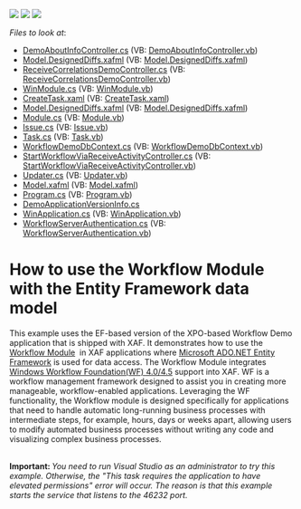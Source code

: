 <!-- default badges list -->
![](https://img.shields.io/endpoint?url=https://codecentral.devexpress.com/api/v1/VersionRange/128594856/15.1.3%2B)
[![](https://img.shields.io/badge/Open_in_DevExpress_Support_Center-FF7200?style=flat-square&logo=DevExpress&logoColor=white)](https://supportcenter.devexpress.com/ticket/details/T241189)
[![](https://img.shields.io/badge/📖_How_to_use_DevExpress_Examples-e9f6fc?style=flat-square)](https://docs.devexpress.com/GeneralInformation/403183)
<!-- default badges end -->
<!-- default file list -->
*Files to look at*:

* [DemoAboutInfoController.cs](./CS/WorkflowDemoEF.Module.Win/DemoAboutInfoController.cs) (VB: [DemoAboutInfoController.vb](./VB/WorkflowDemoEF.Module.Win/DemoAboutInfoController.vb))
* [Model.DesignedDiffs.xafml](./CS/WorkflowDemoEF.Module.Win/Model.DesignedDiffs.xafml) (VB: [Model.DesignedDiffs.xafml](./VB/WorkflowDemoEF.Module.Win/Model.DesignedDiffs.xafml))
* [ReceiveCorrelationsDemoController.cs](./CS/WorkflowDemoEF.Module.Win/ReceiveCorrelationsDemoController.cs) (VB: [ReceiveCorrelationsDemoController.vb](./VB/WorkflowDemoEF.Module.Win/ReceiveCorrelationsDemoController.vb))
* [WinModule.cs](./CS/WorkflowDemoEF.Module.Win/WinModule.cs) (VB: [WinModule.vb](./VB/WorkflowDemoEF.Module.Win/WinModule.vb))
* [CreateTask.xaml](./CS/WorkflowDemoEF.Module/Activities/CreateTask.xaml) (VB: [CreateTask.xaml](./VB/WorkflowDemoEF.Module/Activities/CreateTask.xaml))
* [Model.DesignedDiffs.xafml](./CS/WorkflowDemoEF.Module/Model.DesignedDiffs.xafml) (VB: [Model.DesignedDiffs.xafml](./VB/WorkflowDemoEF.Module/Model.DesignedDiffs.xafml))
* [Module.cs](./CS/WorkflowDemoEF.Module/Module.cs) (VB: [Module.vb](./VB/WorkflowDemoEF.Module/Module.vb))
* [Issue.cs](./CS/WorkflowDemoEF.Module/Objects/Issue.cs) (VB: [Issue.vb](./VB/WorkflowDemoEF.Module/Objects/Issue.vb))
* [Task.cs](./CS/WorkflowDemoEF.Module/Objects/Task.cs) (VB: [Task.vb](./VB/WorkflowDemoEF.Module/Objects/Task.vb))
* [WorkflowDemoDbContext.cs](./CS/WorkflowDemoEF.Module/Objects/WorkflowDemoDbContext.cs) (VB: [WorkflowDemoDbContext.vb](./VB/WorkflowDemoEF.Module/Objects/WorkflowDemoDbContext.vb))
* [StartWorkflowViaReceiveActivityController.cs](./CS/WorkflowDemoEF.Module/StartWorkflowViaReceiveActivityController.cs) (VB: [StartWorkflowViaReceiveActivityController.vb](./VB/WorkflowDemoEF.Module/StartWorkflowViaReceiveActivityController.vb))
* [Updater.cs](./CS/WorkflowDemoEF.Module/Updater.cs) (VB: [Updater.vb](./VB/WorkflowDemoEF.Module/Updater.vb))
* [Model.xafml](./CS/WorkflowDemoEF.Win/Model.xafml) (VB: [Model.xafml](./VB/WorkflowDemoEF.Win/Model.xafml))
* [Program.cs](./CS/WorkflowDemoEF.Win/Program.cs) (VB: [Program.vb](./VB/WorkflowDemoEF.Win/Program.vb))
* [DemoApplicationVersionInfo.cs](./CS/WorkflowDemoEF.Win/Properties/DemoApplicationVersionInfo.cs)
* [WinApplication.cs](./CS/WorkflowDemoEF.Win/WinApplication.cs) (VB: [WinApplication.vb](./VB/WorkflowDemoEF.Win/WinApplication.vb))
* [WorkflowServerAuthentication.cs](./CS/WorkflowDemoEF.Win/WorkflowServerAuthentication.cs) (VB: [WorkflowServerAuthentication.vb](./VB/WorkflowDemoEF.Win/WorkflowServerAuthentication.vb))
<!-- default file list end -->
# How to use the Workflow Module with the Entity Framework data model


<p>This example uses the EF-based version of the XPO-based Workflow Demo application that is shipped with XAF. It demonstrates how to use the <a href="https://documentation.devexpress.com/#eXpressAppFramework/CustomDocument113343">Workflow Module</a>  in XAF applications where <a href="https://msdn.microsoft.com/en-US/data/ef.aspx">Microsoft ADO.NET Entity Framework</a> is used for data access. The Workflow Module integrates <a href="https://msdn.microsoft.com/en-us/vstudio/jj684582.aspx">Windows Workflow Foundation(WF) 4.0/4.5</a> support into XAF. WF is a workflow management framework designed to assist you in creating more manageable, workflow-enabled applications. Leveraging the WF functionality, the Workflow module is designed specifically for applications that need to handle automatic long-running business processes with intermediate steps, for example, hours, days or weeks apart, allowing users to modify automated business processes without writing any code and visualizing complex business processes. <br /><br /></p>
<p><strong>Important: </strong><em>You need to run Visual Studio as an administrator to try this example. Otherwise, the "This task requires the application to have elevated permissions" error will occur. The reason is that this example starts the service that listens to the 46232 port.</em></p>

<br/>


